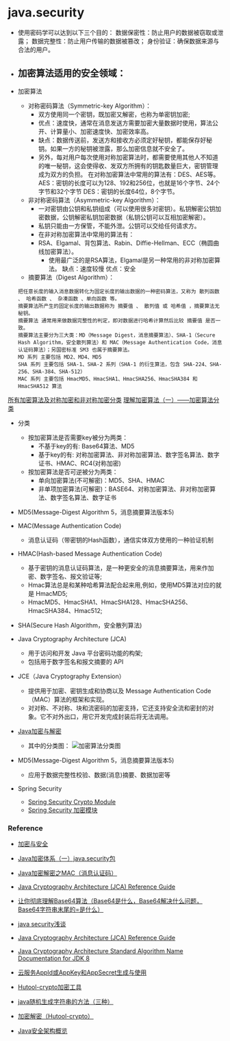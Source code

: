 # java.security

- 使用密码学可以达到以下三个目的：
数据保密性：防止用户的数据被窃取或泄露；
数据完整性：防止用户传输的数据被篡改；
身份验证：确保数据来源与合法的用户。

- 加密算法适用的安全领域：
    - 

- 加密算法
    - 对称密码算法（Symmetric-key Algorithm）：
        - 双方使用同一个密钥，既加密又解密，也称为单密钥加密;
        - 优点：速度快，通常在消息发送方需要加密大量数据时使用，算法公开、计算量小、加密速度快、加密效率高。
        - 缺点：数据传送前，发送方和接收方必须定好秘钥，都能保存好秘钥。如果一方的秘钥被泄露，那么加密信息就不安全了。
        - 另外，每对用户每次使用对称加密算法时，都需要使用其他人不知道的唯一秘钥，这会使得收、发双方所拥有的钥匙数量巨大，密钥管理成为双方的负担。
            在对称加密算法中常用的算法有：DES、AES等。
            AES：密钥的长度可以为128、192和256位，也就是16个字节、24个字节和32个字节
            DES：密钥的长度64位，8个字节。
    - 非对称密码算法（Asymmetric-key Algorithm）：
        - 一对密钥由公钥和私钥组成（可以使用很多对密钥）。私钥解密公钥加密数据，公钥解密私钥加密数据（私钥公钥可以互相加密解密）。
        - 私钥只能由一方保管，不能外泄。公钥可以交给任何请求方。
        - 在非对称加密算法中常用的算法有： 
        - RSA、Elgamal、背包算法、Rabin、Diffie-Hellman、ECC（椭圆曲线加密算法）。
            - 使用最广泛的是RSA算法，Elgamal是另一种常用的非对称加密算法。
            缺点：速度较慢
            优点：安全
    - 摘要算法（Digest Algorithm）：
    ```text
    把任意长度的输入消息数据转化为固定长度的输出数据的一种密码算法，又称为 散列函数 、 哈希函数 、 杂凑函数 、单向函数 等。
    摘要算法所产生的固定长度的输出数据称为 摘要值 、 散列值 或 哈希值 ，摘要算法无秘钥。
    摘要算法 通常用来做数据完整性的判定，即对数据进行哈希计算然后比较 摘要值 是否一致。
    摘要算法主要分为三大类：MD（Message Digest，消息摘要算法）、SHA-1（Secure Hash Algorithm，安全散列算法）和 MAC（Message Authentication Code，消息认证码算法）；另国密标准 SM3 也属于摘要算法。
    MD 系列 主要包括 MD2、MD4、MD5
    SHA 系列 主要包括 SHA-1、SHA-2 系列（SHA-1 的衍生算法，包含 SHA-224、SHA-256、SHA-384、SHA-512）
    MAC 系列 主要包括 HmacMD5、HmacSHA1、HmacSHA256、HmacSHA384 和 HmacSHA512 算法
    ```
[所有加密算法及对称加密和非对称加密分类](https://www.cnblogs.com/barrywxx/p/8570735.html)
[理解加密算法（一）——加密算法分类](https://zoucz.com/blog/2016/12/29/understand-crypto-1/)

- 分类
    - 按加密算法是否需要key被分为两类：
        - 不基于key的有: Base64算法、MD5
        - 基于key的有: 对称加密算法、非对称加密算法、数字签名算法、数字证书、HMAC、RC4(对称加密)
    - 按加密算法是否可逆被分为两类：
        - 单向加密算法(不可解密)：MD5、SHA、HMAC
        - 非单项加密算法(可解密)：BASE64、对称加密算法、非对称加密算法、数字签名算法、数字证书

- MD5(Message-Digest Algorithm 5，消息摘要算法版本5)
- MAC(Message Authentication Code)
    - 消息认证码（带密钥的Hash函数），通信实体双方使用的一种验证机制
- HMAC(Hash-based Message Authentication Code)
    - 基于密钥的消息认证码算法，是一种更安全的消息摘要算法，用来作加密、数字签名、报文验证等;
    - Hmac算法总是和某种哈希算法配合起来用,例如，使用MD5算法对应的就是 HmacMD5;
    - HmacMD5、HmacSHA1、HmacSHA128、HmacSHA256、HmacSHA384、Hmac512;
- SHA(Secure Hash Algorithm，安全散列算法)

- Java Cryptography Architecture (JCA) 
    - 用于访问和开发 Java 平台密码功能的构架;
    - 包括用于数字签名和报文摘要的 API
- JCE（Java Cryptography Extension）
    - 提供用于加密、密钥生成和协商以及 Message Authentication Code（MAC）算法的框架和实现。
    - 对对称、不对称、块和流密码的加密支持，它还支持安全流和密封的对象。它不对外出口，用它开发完成封装后将无法调用。

- [Java加密与解密](https://www.jianshu.com/p/213d69ac27b3)
    - 其中的分类图：
    ![加密算法分类图](./pic/4337070-b2a72bd716a079aa.webp)

 - MD5(Message-Digest Algorithm 5，消息摘要算法版本5)
    - 应用于数据完整性校验、数据(消息)摘要、数据加密等

- Spring Security
    - [Spring Security Crypto Module](https://docs.spring.io/spring-security/reference/features/integrations/cryptography.html)
    - [Spring Security 加密模块](https://www.docs4dev.com/docs/zh/spring-security/4.2.10.RELEASE/reference/crypto.html)

### Reference

- [加密与安全](https://www.liaoxuefeng.com/wiki/1252599548343744/1255943717668160)

- [Java加密体系（一）java.security包](https://www.jianshu.com/p/548ec3b91d20)

- [Java加密解密之MAC（消息认证码）](https://blog.csdn.net/x_san3/article/details/80613605)

- [Java Cryptography Architecture (JCA) Reference Guide](https://docs.oracle.com/javase/8/docs/technotes/guides/security/crypto/CryptoSpec.html#ProviderArch)

- [让你彻底理解Base64算法（Base64是什么，Base64解决什么问题，Base64字符串末尾的=是什么）](https://zhuanlan.zhihu.com/p/384238870)

- [java security浅谈](https://blog.csdn.net/hyEnA_Tiger/article/details/78407138?locationNum=9&fps=1)

- [Java Cryptography Architecture (JCA) Reference Guide](https://docs.oracle.com/javase/8/docs/technotes/guides/security/crypto/CryptoSpec.html#ProviderArch)

- [Java Cryptography Architecture
Standard Algorithm Name Documentation for JDK 8](https://docs.oracle.com/javase/8/docs/technotes/guides/security/StandardNames.html)

- [云服务AppId或AppKey和AppSecret生成与使用](https://houxian1103.blog.csdn.net/article/details/111662511)

- [Hutool-crypto加密工具](https://blog.csdn.net/qq_45246098/article/details/123065390)

- [java随机生成字符串的方法（三种）](https://blog.csdn.net/cpa_821/article/details/85054198)

- [加密解密（Hutool-crypto）](https://www.hutool.cn/docs/#/crypto/%E6%A6%82%E8%BF%B0)
- [Java安全架构概览](https://blog.csdn.net/u012741741/article/details/79206758)